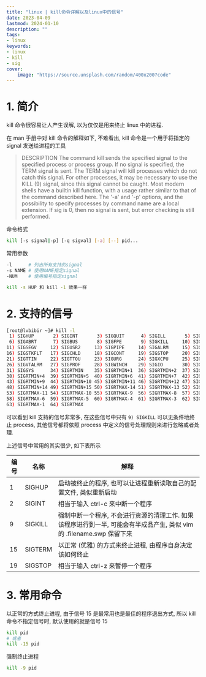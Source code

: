```yaml
---
title: "linux | kill命令详解以及linux中的信号" 
date: 2023-04-09
lastmod: 2024-01-10
description: "" 
tags: 
- linux
keywords:
- linux
- kill
- sig
cover:
    image: "https://source.unsplash.com/random/400x200?code"
---
```


# 1. 简介

kill 命令很容易让人产生误解, 以为仅仅是用来终止 linux 中的进程.

在 man 手册中对 kill 命令的解释如下, 不难看出, kill 命令是一个用于将指定的 signal 发送给进程的工具

> DESCRIPTION
> The command kill sends the specified signal to the specified process or process group. If no signal is specified, the TERM signal is sent. The TERM signal will kill processes which do not catch this signal. For other processes, it may be necessary to use the KILL (9) signal, since this signal cannot be caught.
> Most modern shells have a builtin kill function, with a usage rather similar to that of the command described here. The '-a' and '-p' options, and the possibility to specify processes by command name are a local extension.
> If sig is 0, then no signal is sent, but error checking is still performed.

命令格式

```bash
kill [-s signal|-p] [-q sigval] [-a] [--] pid...
```

常用参数

```bash
-l      # 列出所有支持的signal
-s NAME # 使用NAME指定signal
-NUM    # 使用编号指定signal

kill -s HUP 和 kill -1 效果一样
```

# 2. 支持的信号

```bash
[root@lvbibir ~]# kill -l
 1) SIGHUP       2) SIGINT       3) SIGQUIT      4) SIGILL       5) SIGTRAP
 6) SIGABRT      7) SIGBUS       8) SIGFPE       9) SIGKILL     10) SIGUSR1
11) SIGSEGV     12) SIGUSR2     13) SIGPIPE     14) SIGALRM     15) SIGTERM
16) SIGSTKFLT   17) SIGCHLD     18) SIGCONT     19) SIGSTOP     20) SIGTSTP
21) SIGTTIN     22) SIGTTOU     23) SIGURG      24) SIGXCPU     25) SIGXFSZ
26) SIGVTALRM   27) SIGPROF     28) SIGWINCH    29) SIGIO       30) SIGPWR
31) SIGSYS      34) SIGRTMIN    35) SIGRTMIN+1  36) SIGRTMIN+2  37) SIGRTMIN+3
38) SIGRTMIN+4  39) SIGRTMIN+5  40) SIGRTMIN+6  41) SIGRTMIN+7  42) SIGRTMIN+8
43) SIGRTMIN+9  44) SIGRTMIN+10 45) SIGRTMIN+11 46) SIGRTMIN+12 47) SIGRTMIN+13
48) SIGRTMIN+14 49) SIGRTMIN+15 50) SIGRTMAX-14 51) SIGRTMAX-13 52) SIGRTMAX-12
53) SIGRTMAX-11 54) SIGRTMAX-10 55) SIGRTMAX-9  56) SIGRTMAX-8  57) SIGRTMAX-7
58) SIGRTMAX-6  59) SIGRTMAX-5  60) SIGRTMAX-4  61) SIGRTMAX-3  62) SIGRTMAX-2
63) SIGRTMAX-1  64) SIGRTMAX
```

可以看到 kill 支持的信号非常多, 在这些信号中只有 `9) SIGKILL` 可以无条件地终止 process, 其他信号都将依照 process 中定义的信号处理规则来进行忽略或者处理.

上述信号中常用的其实很少, 如下表所示

| 编号 | 名称    | 解释                                                         |
| ---- | ------- | ------------------------------------------------------------ |
| 1    | SIGHUP  | 启动被终止的程序, 也可以让进程重新读取自己的配置文件, 类似重新启动 |
| 2    | SIGINT  | 相当于输入 ctrl-c 来中断一个程序                             |
| 9    | SIGKILL | 强制中断一个程序, 不会进行资源的清理工作. 如果该程序进行到一半, 可能会有半成品产生, 类似 vim 的 .filename.swp 保留下来 |
| 15   | SIGTERM | 以正常 (优雅) 的方式来终止进程, 由程序自身决定该如何终止       |
| 19   | SIGSTOP | 相当于输入 ctrl-z 来暂停一个程序                             |

# 3. 常用命令

以正常的方式终止进程, 由于信号 15 是最常用也是最佳的程序退出方式, 所以 kill 命令不指定信号时, 默认使用的就是信号 15

```bash
kill pid
# 或者
kill -15 pid
```

强制终止进程

```bash
kill -9 pid
```
